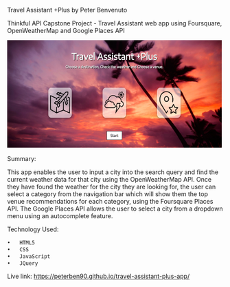 Travel Assistant +Plus by Peter Benvenuto

Thinkful API Capstone Project - Travel Assistant web app using Foursquare, OpenWeatherMap and Google Places API

<img src="icons/travel-assisstant.png" width="500" height="250">

Summary:

This app enables the user to input a city into the search query and find the current weather data for that city using the OpenWeatherMap API. Once they have found the weather for the city
they are looking for, the user can select a category from the navigation bar which will show them the top venue recommendations for each category, using the Foursquare Places API. The
Google Places API allows the user to select a city from a dropdown menu using an autocomplete feature.

Technology Used:

	•	HTML5
	•	CSS
	•	JavaScript
	•	JQuery

Live link: https://peterben90.github.io/travel-assistant-plus-app/

